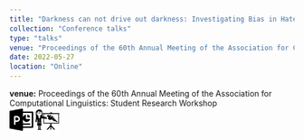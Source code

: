 ```yaml
---
title: "Darkness can not drive out darkness: Investigating Bias in Hate SpeechDetection Models"
collection: "Conference talks"
type: "talks"
venue: "Proceedings of the 60th Annual Meeting of the Association for Computational Linguistics: Student Research Workshop"
date: 2022-05-27
location: "Online"
---
```

<b>venue:</b> Proceedings of the 60th Annual Meeting of the Association for Computational Linguistics: Student Research Workshop<br>
<a href="/files/talks/2022/SRW_2022/ACL_SRW_2022_presentation.pdf"><img src="/images/ppt_symbol.png" alt="Link to PPT" style="width:42px;height:42px;"></a>
<a href="/files/talks/2022/SRW_2022/video1714387791.mp4"><img src="/images/lecture_symbol.png" alt="Link to Talk" style="width:42px;height:42px;"></a>

